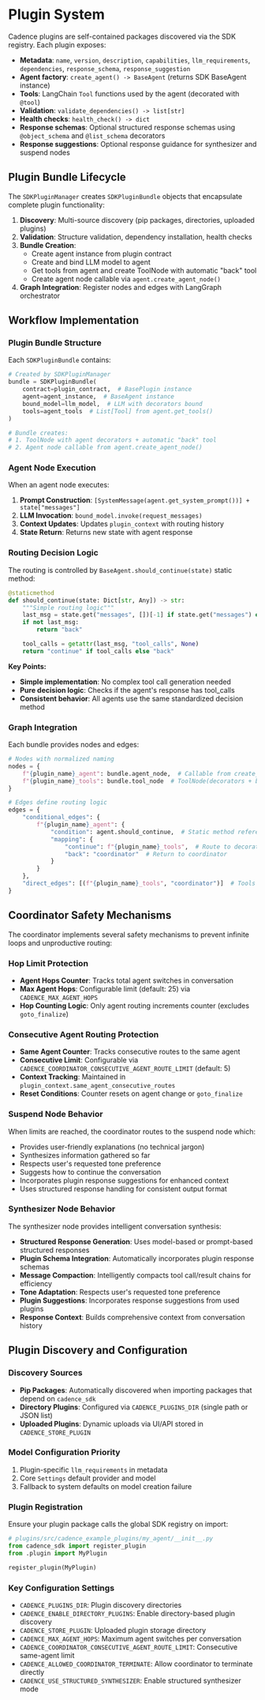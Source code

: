 # Plugin System

Cadence plugins are self-contained packages discovered via the SDK registry. Each plugin exposes:

- **Metadata**: `name`, `version`, `description`, `capabilities`, `llm_requirements`, `dependencies`, `response_schema`,
  `response_suggestion`
- **Agent factory**: `create_agent() -> BaseAgent` (returns SDK BaseAgent instance)
- **Tools**: LangChain `Tool` functions used by the agent (decorated with `@tool`)
- **Validation**: `validate_dependencies() -> list[str]`
- **Health checks**: `health_check() -> dict`
- **Response schemas**: Optional structured response schemas using `@object_schema` and `@list_schema` decorators
- **Response suggestions**: Optional response guidance for synthesizer and suspend nodes

## Plugin Bundle Lifecycle

The `SDKPluginManager` creates `SDKPluginBundle` objects that encapsulate complete plugin functionality:

1. **Discovery**: Multi-source discovery (pip packages, directories, uploaded plugins)
2. **Validation**: Structure validation, dependency installation, health checks
3. **Bundle Creation**:
    - Create agent instance from plugin contract
    - Create and bind LLM model to agent
    - Get tools from agent and create ToolNode with automatic "back" tool
    - Create agent node callable via `agent.create_agent_node()`
4. **Graph Integration**: Register nodes and edges with LangGraph orchestrator

## Workflow Implementation

### Plugin Bundle Structure

Each `SDKPluginBundle` contains:

```python
# Created by SDKPluginManager
bundle = SDKPluginBundle(
    contract=plugin_contract,  # BasePlugin instance
    agent=agent_instance,  # BaseAgent instance
    bound_model=llm_model,  # LLM with decorators bound
    tools=agent_tools  # List[Tool] from agent.get_tools()
)

# Bundle creates:
# 1. ToolNode with agent decorators + automatic "back" tool
# 2. Agent node callable from agent.create_agent_node()
```

### Agent Node Execution

When an agent node executes:

1. **Prompt Construction**: `[SystemMessage(agent.get_system_prompt())] + state["messages"]`
2. **LLM Invocation**: `bound_model.invoke(request_messages)`
3. **Context Updates**: Updates `plugin_context` with routing history
4. **State Return**: Returns new state with agent response

### Routing Decision Logic

The routing is controlled by `BaseAgent.should_continue(state)` static method:

```python
@staticmethod
def should_continue(state: Dict[str, Any]) -> str:
    """Simple routing logic"""
    last_msg = state.get("messages", [])[-1] if state.get("messages") else None
    if not last_msg:
        return "back"

    tool_calls = getattr(last_msg, "tool_calls", None)
    return "continue" if tool_calls else "back"
```

**Key Points:**

- **Simple implementation**: No complex tool call generation needed
- **Pure decision logic**: Checks if the agent's response has tool_calls
- **Consistent behavior**: All agents use the same standardized decision method

### Graph Integration

Each bundle provides nodes and edges:

```python
# Nodes with normalized naming
nodes = {
    f"{plugin_name}_agent": bundle.agent_node,  # Callable from create_agent_node()
    f"{plugin_name}_tools": bundle.tool_node  # ToolNode(decorators + back_tool)
}

# Edges define routing logic
edges = {
    "conditional_edges": {
        f"{plugin_name}_agent": {
            "condition": agent.should_continue,  # Static method reference
            "mapping": {
                "continue": f"{plugin_name}_tools",  # Route to decorators
                "back": "coordinator"  # Return to coordinator
            }
        }
    },
    "direct_edges": [(f"{plugin_name}_tools", "coordinator")]  # Tools always return
}
```

## Coordinator Safety Mechanisms

The coordinator implements several safety mechanisms to prevent infinite loops and unproductive routing:

### Hop Limit Protection

- **Agent Hops Counter**: Tracks total agent switches in conversation
- **Max Agent Hops**: Configurable limit (default: 25) via `CADENCE_MAX_AGENT_HOPS`
- **Hop Counting Logic**: Only agent routing increments counter (excludes `goto_finalize`)

### Consecutive Agent Routing Protection

- **Same Agent Counter**: Tracks consecutive routes to the same agent
- **Consecutive Limit**: Configurable via `CADENCE_COORDINATOR_CONSECUTIVE_AGENT_ROUTE_LIMIT` (default: 5)
- **Context Tracking**: Maintained in `plugin_context.same_agent_consecutive_routes`
- **Reset Conditions**: Counter resets on agent change or `goto_finalize`

### Suspend Node Behavior

When limits are reached, the coordinator routes to the suspend node which:

- Provides user-friendly explanations (no technical jargon)
- Synthesizes information gathered so far
- Respects user's requested tone preference
- Suggests how to continue the conversation
- Incorporates plugin response suggestions for enhanced context
- Uses structured response handling for consistent output format

### Synthesizer Node Behavior

The synthesizer node provides intelligent conversation synthesis:

- **Structured Response Generation**: Uses model-based or prompt-based structured responses
- **Plugin Schema Integration**: Automatically incorporates plugin response schemas
- **Message Compaction**: Intelligently compacts tool call/result chains for efficiency
- **Tone Adaptation**: Respects user's requested tone preference
- **Plugin Suggestions**: Incorporates response suggestions from used plugins
- **Response Context**: Builds comprehensive context from conversation history

## Plugin Discovery and Configuration

### Discovery Sources

- **Pip Packages**: Automatically discovered when importing packages that depend on `cadence_sdk`
- **Directory Plugins**: Configured via `CADENCE_PLUGINS_DIR` (single path or JSON list)
- **Uploaded Plugins**: Dynamic uploads via UI/API stored in `CADENCE_STORE_PLUGIN`

### Model Configuration Priority

1. Plugin-specific `llm_requirements` in metadata
2. Core `Settings` default provider and model
3. Fallback to system defaults on model creation failure

### Plugin Registration

Ensure your plugin package calls the global SDK registry on import:

```python
# plugins/src/cadence_example_plugins/my_agent/__init__.py
from cadence_sdk import register_plugin
from .plugin import MyPlugin

register_plugin(MyPlugin)
```

### Key Configuration Settings

- `CADENCE_PLUGINS_DIR`: Plugin discovery directories
- `CADENCE_ENABLE_DIRECTORY_PLUGINS`: Enable directory-based plugin discovery
- `CADENCE_STORE_PLUGIN`: Uploaded plugin storage directory
- `CADENCE_MAX_AGENT_HOPS`: Maximum agent switches per conversation
- `CADENCE_COORDINATOR_CONSECUTIVE_AGENT_ROUTE_LIMIT`: Consecutive same-agent limit
- `CADENCE_ALLOWED_COORDINATOR_TERMINATE`: Allow coordinator to terminate directly
- `CADENCE_USE_STRUCTURED_SYNTHESIZER`: Enable structured synthesizer mode
